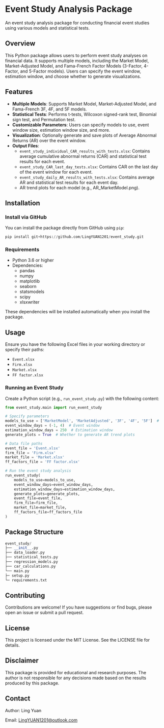 # Event Study Analysis Package

An event study analysis package for conducting financial event studies using various models and statistical tests.

## Overview
This Python package allows users to perform event study analyses on financial data. It supports multiple models, including the Market Model, Market-Adjusted Model, and Fama-French Factor Models (3-Factor, 4-Factor, and 5-Factor models). Users can specify the event window, estimation window, and choose whether to generate visualizations.

## Features
- **Multiple Models**: Supports Market Model, Market-Adjusted Model, and Fama-French 3F, 4F, and 5F models.
- **Statistical Tests**: Performs t-tests, Wilcoxon signed-rank test, Binomial sign test, and Permutation test.
- **Customizable Parameters**: Users can specify models to use, event window size, estimation window size, and more.
- **Visualization**: Optionally generate and save plots of Average Abnormal Returns (AR) over the event window.
- **Output Files**:
    - `event_study_individual_CAR_results_with_tests.xlsx`: Contains average cumulative abnormal returns (CAR) and statistical test results for each event.
    - `event_study_CAR_last_day_tests.xlsx`: Contains CAR on the last day of the event window for each event.
    - `event_study_daily_AR_results_with_tests.xlsx`: Contains average AR and statistical test results for each event day.
    - AR trend plots for each model (e.g., AR_MarketModel.png).

## Installation
### Install via GitHub
You can install the package directly from GitHub using `pip`:

```python
pip install git+https://github.com/LingYUAN1201/event_study.git
```

### Requirements
- Python 3.6 or higher
- Dependencies:
    - pandas
    - numpy
    - matplotlib
    - seaborn
    - statsmodels
    - scipy
    - xlsxwriter

These dependencies will be installed automatically when you install the package.

## Usage
Ensure you have the following Excel files in your working directory or specify their paths:
- `Event.xlsx`
- `Firm.xlsx`
- `Market.xlsx`
- `FF factor.xlsx`

### Running an Event Study
Create a Python script (e.g., `run_event_study.py`) with the following content:

```python
from event_study.main import run_event_study

# Specify parameters
models_to_use = ['MarketModel', 'MarketAdjusted', '3F', '4F', '5F']  # Models to use
event_window_days = (-1, 4)  # Event window
estimation_window_days = 250  # Estimation window
generate_plots = True  # Whether to generate AR trend plots

# Data file paths
event_file = 'Event.xlsx'
firm_file = 'Firm.xlsx'
market_file = 'Market.xlsx'
ff_factors_file = 'FF factor.xlsx'

# Run the event study analysis
run_event_study(
    models_to_use=models_to_use,
    event_window_days=event_window_days,
    estimation_window_days=estimation_window_days,
    generate_plots=generate_plots,
    event_file=event_file,
    firm_file=firm_file,
    market_file=market_file,
    ff_factors_file=ff_factors_file
)
```

## Package Structure
```python
event_study/
├── __init__.py
├── data_loader.py
├── statistical_tests.py
├── regression_models.py
├── car_calculations.py
└── main.py
├─ setup.py
└─ requirements.txt
```

## Contributing
Contributions are welcome! If you have suggestions or find bugs, please open an issue or submit a pull request.

## License
This project is licensed under the MIT License. See the LICENSE file for details.

## Disclaimer
This package is provided for educational and research purposes. The author is not responsible for any decisions made based on the results produced by this package.

## Contact
Author: Ling Yuan

Email: LingYUAN1201@outlook.com
